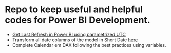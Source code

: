 # Repo to keep useful and helpful codes for Power BI Development.

* [Get Last Refresh in Power BI using parametrized UTC](https://github.com/doug-pires/Power-BI/tree/main/Last%20Refresh)
* Transform all date columns of the model in Short Date [here](https://github.com/doug-pires/Power-BI/blob/main/HandleDates.cs)
* Complete Calendar em DAX following the best practices using variables.
